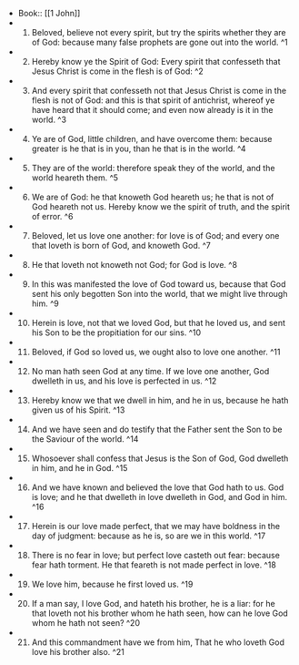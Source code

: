 - Book:: [[1 John]]
- 1. Beloved, believe not every spirit, but try the spirits whether they are of God: because many false prophets are gone out into the world. ^1
- 2. Hereby know ye the Spirit of God: Every spirit that confesseth that Jesus Christ is come in the flesh is of God: ^2
- 3. And every spirit that confesseth not that Jesus Christ is come in the flesh is not of God: and this is that spirit of antichrist, whereof ye have heard that it should come; and even now already is it in the world. ^3
- 4. Ye are of God, little children, and have overcome them: because greater is he that is in you, than he that is in the world. ^4
- 5. They are of the world: therefore speak they of the world, and the world heareth them. ^5
- 6. We are of God: he that knoweth God heareth us; he that is not of God heareth not us. Hereby know we the spirit of truth, and the spirit of error. ^6
- 7. Beloved, let us love one another: for love is of God; and every one that loveth is born of God, and knoweth God. ^7
- 8. He that loveth not knoweth not God; for God is love. ^8
- 9. In this was manifested the love of God toward us, because that God sent his only begotten Son into the world, that we might live through him. ^9
- 10. Herein is love, not that we loved God, but that he loved us, and sent his Son to be the propitiation for our sins. ^10
- 11. Beloved, if God so loved us, we ought also to love one another. ^11
- 12. No man hath seen God at any time. If we love one another, God dwelleth in us, and his love is perfected in us. ^12
- 13. Hereby know we that we dwell in him, and he in us, because he hath given us of his Spirit. ^13
- 14. And we have seen and do testify that the Father sent the Son to be the Saviour of the world. ^14
- 15. Whosoever shall confess that Jesus is the Son of God, God dwelleth in him, and he in God. ^15
- 16. And we have known and believed the love that God hath to us. God is love; and he that dwelleth in love dwelleth in God, and God in him. ^16
- 17. Herein is our love made perfect, that we may have boldness in the day of judgment: because as he is, so are we in this world. ^17
- 18. There is no fear in love; but perfect love casteth out fear: because fear hath torment. He that feareth is not made perfect in love. ^18
- 19. We love him, because he first loved us. ^19
- 20. If a man say, I love God, and hateth his brother, he is a liar: for he that loveth not his brother whom he hath seen, how can he love God whom he hath not seen? ^20
- 21. And this commandment have we from him, That he who loveth God love his brother also. ^21
